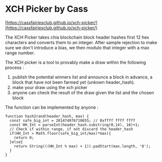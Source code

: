 # XCH Picker by Cass
[https://cassfairiesclub.github.io/xch-picker/](https://cassfairiesclub.github.io/xch-picker/)

The XCH Picker takes chia blockchain block header hashes first 12 hex characters and converts them to an integer. After sample rejection to make sure we don't introduce a bias, we then modulo that integer with a max range number.

The XCH picker is a tool to provably make a draw within the following process :
  1.  publish the potential winners list and announce a block in advance, a block that have not been farmed yet (unkown header_hash).
  2.  make your draw using the xch picker
  3.  anyone can check the result of the draw given the list and the chosen block

The function can be implemented by anyone : 
```
function hash2rand(header_hash, max) {
  const safe_big_int = 281474976710655; // 0xffff ffff ffff 
  const HH_Int = parseInt(header_hash.substring(0,14), 16)+1;
  // Check if within range, if not discard the header_hash
  if(HH_Int > Math.floor(safe_big_int/max)*max){
    return 0; 
  }else{
    return String(((HH_Int % max) + 1)).padStart(max.length, '0');
  }
}
```
